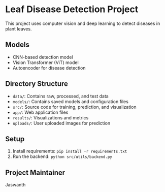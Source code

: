 # Leaf Disease Detection Project

This project uses computer vision and deep learning to detect diseases in plant leaves.

## Models
- CNN-based detection model
- Vision Transformer (ViT) model
- Autoencoder for disease detection

## Directory Structure
- `data/`: Contains raw, processed, and test data
- `models/`: Contains saved models and configuration files
- `src/`: Source code for training, prediction, and visualization
- `app/`: Web application files
- `results/`: Visualizations and metrics
- `uploads/`: User uploaded images for prediction

## Setup
1. Install requirements: `pip install -r requirements.txt`
2. Run the backend: `python src/utils/backend.py`

## Project Maintainer
Jaswanth

